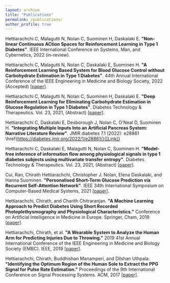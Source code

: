 ```yaml
---
layout: archive
title: "Publications"
permalink: /publications/
author_profile: true
---
```


Hettiarachchi C, Malagutti N, Nolan C, Suominen H, Daskalaki E. **"Non-linear Continuous ACtion Spaces for Reinforcement Learning in Type 1 Diabetes"**. IEEE International Conference on Systems, Man, and Cybernetics, 2022 (in-review).

Hettiarachchi C, Malagutti N, Nolan C, Daskalaki E, Suominen H. **"A Reinforcement Learning Based System for Blood Glucose Control without Carbohydrate Estimation in Type 1 Diabetes"**. 44th Annual International Conference of the IEEE Engineering in Medicine and Biology Society, 2022 (Accepted) [[paper]](https://www.liebertpub.com/doi/full/10.1089/dia.2021.2525.abstracts).

Hettiarachchi C, Malagutti N, Nolan C, Suominen H, Daskalaki E. **"Deep Reinforcement Learning for Eliminating Carbohydrate Estimation in Glucose Regulation in Type 1 Diabetes"**. Diabetes Technology \& Therapeutics. Vol. 23, 2021, (Abstract) [[paper]](https://www.liebertpub.com/doi/full/10.1089/dia.2021.2525.abstracts).

Hettiarachchi C, Daskalaki E, Desborough J, Nolan C, O'Neal D, Suominen H. **"Integrating Multiple Inputs Into an Artificial Pancreas System: Narrative Literature Review"**. JMIR diabetes 7.1 (2022): e28861 \href{https://diabetes.jmir.org/2022/1/e28861/}{[Link]}

Hettiarachchi C, Daskalaki E, Malagutti N, Nolan C, Suominen H. **"Model-free inference of information flow among physiological signals in type 1 diabetes subjects using multivariate transfer entropy"**. Diabetes Technology \& Therapeutics. Vol. 23, 2021, (Abstract) [[paper]](https://www.liebertpub.com/doi/full/10.1089/dia.2021.2525.abstracts).

Cui, Ran, Chirath Hettiarachchi, Christopher J. Nolan, Elena Daskalaki, and Hanna Suominen. **"Personalised Short-Term Glucose Prediction via Recurrent Self-Attention Network"**. IEEE 34th International Symposium on Computer-Based Medical Systems, 2021 [[paper]](https://ieeexplore.ieee.org/abstract/document/9474665).

Hettiarachchi, Chirath, and Charith Chitraranjan. **"A Machine Learning Approach to Predict Diabetes Using Short Recorded Photoplethysmography and Physiological Characteristics."** Conference on Artificial Intelligence in Medicine in Europe. Springer, Cham, 2019 [[paper]](http://chirathyh.github.io/files/AIME_2019_paper_89.pdf).

Hettiarachchi, Chirath, et al. **"A Wearable System to Analyze the Human Arm for Predicting Injuries Due to Throwing."** 2019 41st Annual International Conference of the IEEE Engineering in Medicine and Biology Society (EMBC). IEEE, 2019 [[paper]](http://chirathyh.github.io/files/EMBC19_0212_FI.pdf).

Hettiarachchi, Chirath, Buddhishan Manamperi, and Dilshan Uthpala. **"Identifying the Optimum Region of the Human Sole to Extract the PPG Signal for Pulse Rate Estimation."** Proceedings of the 9th International Conference on Signal Processing Systems. ACM, 2017 [[paper]](http://chirathyh.github.io/files/paper1.pdf).


<!-- {% if author.googlescholar %}
  You can also find my articles on <u><a href="{{author.googlescholar}}">my Google Scholar profile</a>.</u>
{% endif %}

{% include base_path %}

{% for post in site.publications reversed %}
  {% include archive-single.html %}
{% endfor %} -->
